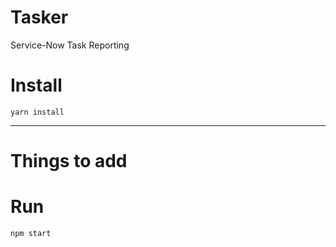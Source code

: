 # Tasker
Service-Now Task Reporting 

# Install

`yarn install`

---

# Things to add


# Run

`npm start`
